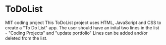 # ToDoList
MIT coding project
This ToDoList project uses HTML, JavaScript and CSS to create a "To Do List" app. 
The user should have an inital two lines in the list - "Coding Projects" and "update portfolio"
Lines can be added and/or deleted from the list.
